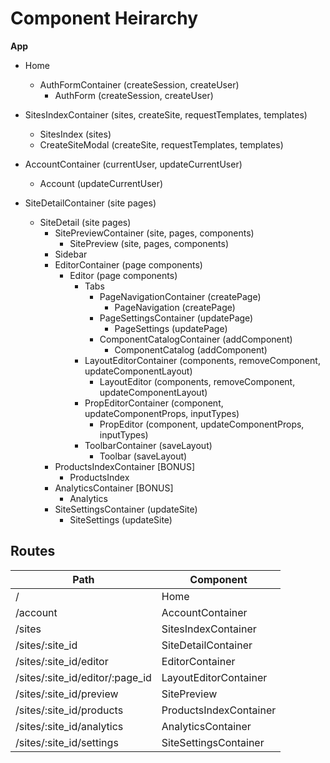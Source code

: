 # Component Heirarchy

**App**

- Home
  - AuthFormContainer (createSession, createUser)
    - AuthForm (createSession, createUser)

- SitesIndexContainer (sites, createSite, requestTemplates, templates)
  - SitesIndex (sites)
  - CreateSiteModal (createSite, requestTemplates, templates)

- AccountContainer (currentUser, updateCurrentUser)
  - Account (updateCurrentUser)

- SiteDetailContainer (site pages)
  - SiteDetail (site pages)
    - SitePreviewContainer (site, pages, components)
      - SitePreview (site, pages, components)
    - Sidebar
    - EditorContainer (page components)
      - Editor (page components)
        - Tabs
          - PageNavigationContainer (createPage)
            - PageNavigation (createPage)
          - PageSettingsContainer (updatePage)
            - PageSettings (updatePage)
          - ComponentCatalogContainer (addComponent)
            - ComponentCatalog (addComponent)
        - LayoutEditorContainer (components, removeComponent, updateComponentLayout)
          - LayoutEditor (components, removeComponent, updateComponentLayout)
        - PropEditorContainer (component, updateComponentProps, inputTypes)
          - PropEditor (component, updateComponentProps, inputTypes)
        - ToolbarContainer (saveLayout)
          - Toolbar (saveLayout)
    - ProductsIndexContainer [BONUS]
      - ProductsIndex
    - AnalyticsContainer [BONUS]
      - Analytics
    - SiteSettingsContainer (updateSite)
      - SiteSettings (updateSite)


## Routes
|Path       |Component  |
|-----------|-----------|
| /                                 | Home                   |
| /account                          | AccountContainer       |
| /sites                            | SitesIndexContainer    |
| /sites/:site_id                   | SiteDetailContainer    |
| /sites/:site_id/editor            | EditorContainer        |
| /sites/:site_id/editor/:page_id   | LayoutEditorContainer  |
| /sites/:site_id/preview           | SitePreview            |
| /sites/:site_id/products          | ProductsIndexContainer |
| /sites/:site_id/analytics         | AnalyticsContainer     |
| /sites/:site_id/settings          | SiteSettingsContainer  |
